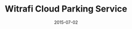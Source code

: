 ---
layout: post
title: Witrafi Cloud Parking Service
date: 2015-07-02
image: /images/homepage/cover-1.jpg
description: Witrafi Parking Cloud is a comprehensive system which main functions are to show parking availability on streets and provide parking payments. It also handles parking permits, for example those supplied to city residents. The cloud platform is able to utilize information from many different real-time updating data sources. I was hired to develop the front-end of Witrafi Parking Cloud by employing AngularJS, GoogleMap APIs and <a href="https://solinor.fi/">Solinor Payment APIs</a>. 
categories: [project]
tags: [Project, Angularjs, GoogleMap APIs, jQuery]
---